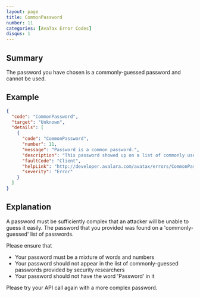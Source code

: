 ```yaml
---
layout: page
title: CommonPassword
number: 11
categories: [AvaTax Error Codes]
disqus: 1
---
```


## Summary

The password you have chosen is a commonly-guessed password and cannot be used.

## Example

```json
{
  "code": "CommonPassword",
  "target": "Unknown",
  "details": [
    {
      "code": "CommonPassword",
      "number": 11,
      "message": "Password is a common password.",
      "description": "This password showed up on a list of commonly used passwords.",
      "faultCode": "Client",
      "helpLink": "http://developer.avalara.com/avatax/errors/CommonPassword",
      "severity": "Error"
    }
  ]
}
```

## Explanation

A password must be sufficiently complex that an attacker will be unable to guess it easily.  The password that you provided was found on a 'commonly-guessed' list of passwords.

Please ensure that

<ul class="normal">
<li>Your password must be a mixture of words and numbers</li>
<li>Your password should not appear in the list of commonly-guessed passwords provided by security researchers</li>
<li>Your password should not have the word 'Password' in it</li>
</ul>

Please try your API call again with a more complex password.
